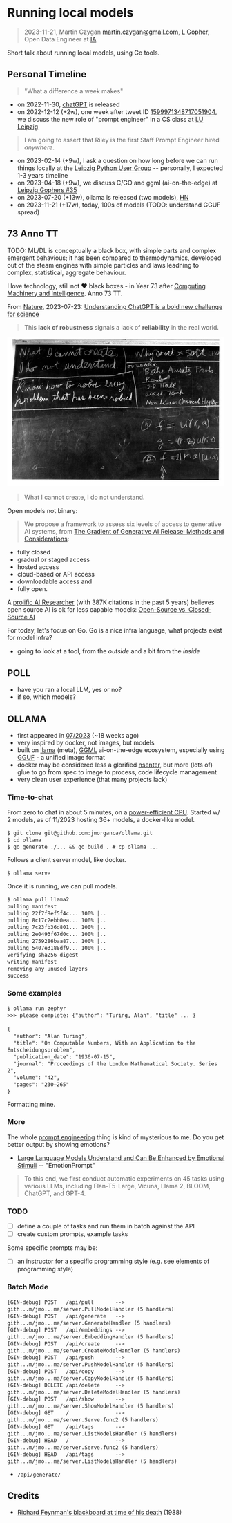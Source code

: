 # Running local models

> 2023-11-21, Martin Czygan <martin.czygan@gmail.com>, [L Gopher](https://golangleipzig.space), Open Data Engineer at [IA](https://archive.org)

Short talk about running local models, using Go tools.

## Personal Timeline

> "What a difference a week makes"

* on 2022-11-30, [chatGPT](https://en.wikipedia.org/wiki/ChatGPT) is released
* on 2022-12-12 (+2w), one week after tweet ID [1599971348717051904](https://twitter.com/alexandr_wang/status/1599971348717051904), we discuss the new role of "prompt engineer" in a CS class at [LU Leipzig](https://en.wikipedia.org/wiki/Lancaster_University_Leipzig)

> I am going to assert that Riley is the first Staff Prompt Engineer hired *anywhere*.

* on 2023-02-14 (+9w), I ask a question on how long before we can run things locally at the [Leipzig Python User Group](https://lpug.github.io/) -- personally, I expected 1-3 years timeline
* on 2023-04-18 (+9w), we discuss C/GO and ggml (ai-on-the-edge) at [Leipzig Gophers #35](https://golangleipzig.space/posts/meetup-35-wrapup/)
* on 2023-07-20 (+13w), ollama is released (two models), [HN](https://news.ycombinator.com/item?id=36802582)
* on 2023-11-21 (+17w), today, 100s of models (TODO: understand GGUF spread)

## 73 Anno TT

TODO: ML/DL is conceptually a black box, with simple parts and complex emergent
behavious; it has been compared to thermodynamics, developed out of the steam
engines with simple particles and laws leadning to complex, statistical,
aggregate behaviour.

I love technology, still not ❤️  black boxes - in Year 73 after [Computing Machinery
and Intelligence](https://phil415.pbworks.com/f/TuringComputing.pdf). Anno 73 TT.

From [Nature](https://www.nature.com/), 2023-07-23: [Understanding ChatGPT is a bold new challenge for science](https://www.nature.com/articles/d41586-023-02366-2.pdf)

> This **lack of robustness** signals a lack of **reliability** in the real world.

![](static/default-30.jpg)

> What I cannot create, I do not understand.

Open models not binary:

> We propose a framework to assess six levels of access to generative AI
> systems, from [The Gradient of Generative AI Release: Methods and
> Considerations](https://arxiv.org/pdf/2302.04844.pdf):

* fully closed
* gradual or staged access
* hosted access
* cloud-based or API access
* downloadable access and
* fully open.

A [prolific AI
Researcher](https://scholar.google.de/citations?user=x04W_mMAAAAJ&hl=en) (with
387K citations in the past 5 years) believes open source AI is ok for less
capable models: [Open-Source vs. Closed-Source
AI](https://www.youtube.com/watch?v=ZfYrJlfLs1Q)

For today, let's focus on Go. Go is a nice infra language, what projects exist
for model infra?

* going to look at a tool, from the *outside* and a bit from the *inside*

## POLL

* have you ran a local LLM, yes or no?
* if so, which models?

## OLLAMA

* first appeared in [07/2023](http://web.archive.org/web/20230720133902/https://ollama.ai/) (~18 weeks ago)
* very inspired by docker, not images, but models
* built on [llama](https://ai.meta.com/llama/) (meta), [GGML](http://ggml.ai/) ai-on-the-edge ecosystem, especially using [GGUF](https://www.reddit.com/r/LocalLLaMA/comments/15triq2/gguf_is_going_to_make_llamacpp_much_better_and/) - a unified image format
* docker may be considered less a glorified [nsenter](https://man7.org/linux/man-pages/man1/nsenter.1.html), but more (lots of) glue to go from spec to image to process, code lifecycle management
* very clean user experience (that many projects lack)

### Time-to-chat

From zero to chat in about 5 minutes, on a [power-efficient
CPU](https://www.intel.com/content/www/us/en/processors/processor-numbers.html).
Started w/ 2 models, as of 11/2023 hosting 36+ models, a docker-like model.

```
$ git clone git@github.com:jmorganca/ollama.git
$ cd ollama
$ go generate ./... && go build . # cp ollama ...
```

Follows a client server model, like docker.

```
$ ollama serve
```

Once it is running, we can pull models.

```
$ ollama pull llama2
pulling manifest
pulling 22f7f8ef5f4c... 100% |..
pulling 8c17c2ebb0ea... 100% |..
pulling 7c23fb36d801... 100% |..
pulling 2e0493f67d0c... 100% |..
pulling 2759286baa87... 100% |..
pulling 5407e3188df9... 100% |..
verifying sha256 digest
writing manifest
removing any unused layers
success
```

### Some examples

```
$ ollama run zephyr
>>> please complete: {"author": "Turing, Alan", "title" ... }

{
  "author": "Alan Turing",
  "title": "On Computable Numbers, With an Application to the Entscheidungsproblem",
  "publication_date": "1936-07-15",
  "journal": "Proceedings of the London Mathematical Society. Series 2",
  "volume": "42",
  "pages": "230–265"
}
```

Formatting mine.

### More

The whole [prompt engineering](https://en.wikipedia.org/wiki/Prompt_engineering) thing is kind of mysterious to me. Do you get better output by showing emotions?

* [Large Language Models Understand and Can Be Enhanced by Emotional Stimuli](https://arxiv.org/pdf/2307.11760.pdf) -- "EmotionPrompt"

> To this end, we first conduct automatic experiments on 45 tasks using various
> LLMs, including Flan-T5-Large, Vicuna, Llama 2, BLOOM, ChatGPT, and GPT-4.


### TODO

* [ ] define a couple of tasks and run them in batch against the API
* [ ] create custom prompts, example tasks

Some specific prompts may be:

* [ ] an instructor for a specific programming style (e.g. see elements of programming style)


### Batch Mode

```
[GIN-debug] POST   /api/pull       --> gith...m/jmo...ma/server.PullModelHandler (5 handlers)
[GIN-debug] POST   /api/generate   --> gith...m/jmo...ma/server.GenerateHandler (5 handlers)
[GIN-debug] POST   /api/embeddings --> gith...m/jmo...ma/server.EmbeddingHandler (5 handlers)
[GIN-debug] POST   /api/create     --> gith...m/jmo...ma/server.CreateModelHandler (5 handlers)
[GIN-debug] POST   /api/push       --> gith...m/jmo...ma/server.PushModelHandler (5 handlers)
[GIN-debug] POST   /api/copy       --> gith...m/jmo...ma/server.CopyModelHandler (5 handlers)
[GIN-debug] DELETE /api/delete     --> gith...m/jmo...ma/server.DeleteModelHandler (5 handlers)
[GIN-debug] POST   /api/show       --> gith...m/jmo...ma/server.ShowModelHandler (5 handlers)
[GIN-debug] GET    /               --> gith...m/jmo...ma/server.Serve.func2 (5 handlers)
[GIN-debug] GET    /api/tags       --> gith...m/jmo...ma/server.ListModelsHandler (5 handlers)
[GIN-debug] HEAD   /               --> gith...m/jmo...ma/server.Serve.func2 (5 handlers)
[GIN-debug] HEAD   /api/tags       --> gith...m/jmo...ma/server.ListModelsHandler (5 handlers)
```

* `/api/generate/`


## Credits

* [Richard Feynman's blackboard at time of his death](https://digital.archives.caltech.edu/collections/Photographs/1.10-29/) (1988)
